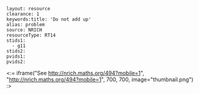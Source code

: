 ````
layout: resource
clearance: 1
keywords:title: 'Do not add up'
alias: problem
source: NRICH
resourceType: RT14
stids1: 
  - g11
stids2:
pvids1:
pvids2:

````

<:= iframe("See http://nrich.maths.org/494?mobile=1", "http://nrich.maths.org/494?mobile=1", 700, 700, image="thumbnail.png") :>

